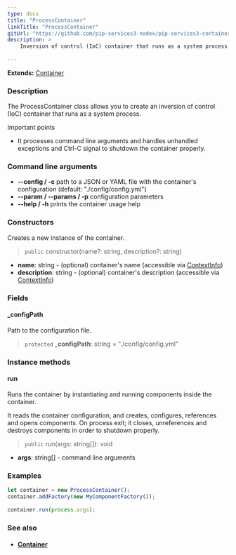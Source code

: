 ```yaml
---
type: docs
title: "ProcessContainer"
linkTitle: "ProcessContainer"
gitUrl: "https://github.com/pip-services3-nodex/pip-services3-container-nodex"
description: >
    Inversion of control (IoC) container that runs as a system process.
   
---
```


**Extends:** [Container](../container)

### Description

The ProcessContainer class allows you to create an inversion of control (IoC) container that runs as a system process.

Important points

- It processes command line arguments and handles unhandled exceptions and Ctrl-C signal to shutdown the container properly.

### Command line arguments
- **--config / -c**            path to a JSON or YAML file with the container's configuration (default: "./config/config.yml")
- **--param / --params / -p**   configuration parameters
- **--help / -h**              prints the container usage help

### Constructors
Creates a new instance of the container.

> `public` constructor(name?: string, description?: string)

- **name**: string - (optional) container's name (accessible via [ContextInfo](../../../components/info/context_info))
- **description**: string - (optional) container's description (accessible via [ContextInfo](../../../components/info/context_info))

### Fields

<span class="hide-title-link">

#### _configPath
Path to the configuration file.
> `protected` **_configPath**: string = "./config/config.yml"

</span>

### Instance methods

#### run
Runs the container by instantiating and running components inside the container.

It reads the container configuration, and creates, configures, references and opens components.
On process exit; it closes, unreferences and destroys components in order to shutdown properly.

> `public` run(args: string[]): void

- **args**: string[] - command line arguments

### Examples

```typescript
let container = new ProcessContainer();
container.addFactory(new MyComponentFactory());
    
container.run(process.args);
```

### See also
- #### [Container](../container)

